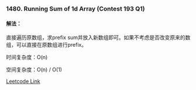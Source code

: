 ### 1480. Running Sum of 1d Array (Contest 193 Q1)
  
#### 解法：
直接遍历原数组，求prefix sum并放入新数组即可。如果不考虑是否改变原来的数组，可以直接在原数组进行prefix。  
  
时间复杂度：O(n)  
  
空间复杂度：O(n) / O(1)  
  
[Leetcode Link](https://leetcode.com/problems/running-sum-of-1d-array/)